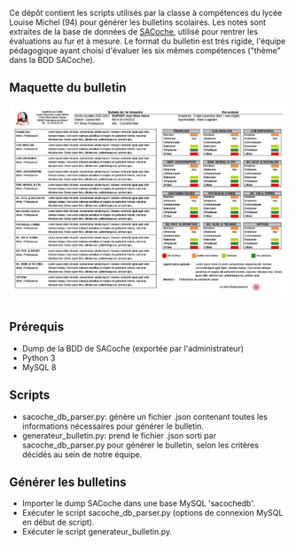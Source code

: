 Ce dépôt contient les scripts utilisés par la classe à compétences du lycée Louise Michel (94) pour générer les bulletins scolaires. Les notes sont extraites de la base de données de [SACoche](https://sacoche.sesamath.net/), utilisé pour rentrer les évaluations au fur et à mesure.
Le format du bulletin est très rigide, l'équipe pédagogique ayant choisi d'évaluer les six mêmes compétences ("thème" dans la BDD SACoche).

## Maquette du bulletin
![Maquette](https://github.com/alexandremorlet/bulletinLM/raw/master/maquette.jpg "Maquette du bulletin")

## Prérequis
- Dump de la BDD de SACoche (exportée par l'administrateur)
- Python 3
- MySQL 8

## Scripts
- sacoche_db_parser.py: génère un fichier .json contenant toutes les informations nécessaires pour générer le bulletin.
- generateur_bulletin.py: prend le fichier .json sorti par sacoche_db_parser.py pour générer le bulletin, selon les critères décidés au sein de notre équipe.

## Générer les bulletins
- Importer le dump SACoche dans une base MySQL 'sacochedb'.
- Exécuter le script sacoche_db_parser.py (options de connexion MySQL en début de script).
- Exécuter le script generateur_bulletin.py.
